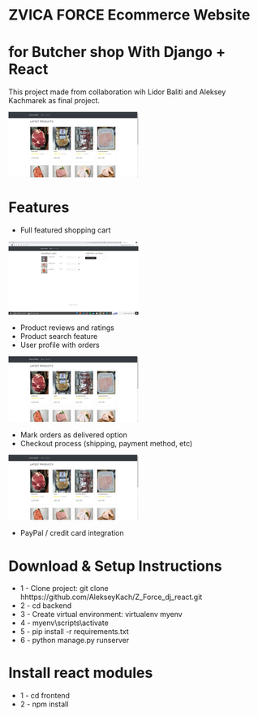 # ZVICA FORCE Ecommerce Website
# for Butcher shop With Django + React


This project made from collaboration wih Lidor Baliti and Aleksey   Kachmarek as final project.



<img src="backend/static/readme/main screen.jpeg" width="256"/>


# Features
* Full featured shopping cart

<img src="backend/static/readme/shopping cart screen.jpeg" width="256"/>


* Product reviews and ratings
* Product search feature
* User profile with orders

<img src="backend/static/readme/main screen.jpeg" width="256"/>

* Mark orders as delivered option
* Checkout process (shipping, payment method, etc)

<img src="backend/static/readme/main screen.jpeg" width="256"/>

* PayPal / credit card integration


# Download & Setup Instructions

* 1 - Clone project: git clone hhttps://github.com/AlekseyKach/Z_Force_dj_react.git
* 2 - cd backend
* 3 - Create virtual environment: virtualenv myenv
* 4 - myenv\scripts\activate
* 5 - pip install -r requirements.txt
* 6 - python manage.py runserver

# Install react modules
* 1 - cd frontend
* 2 - npm install
